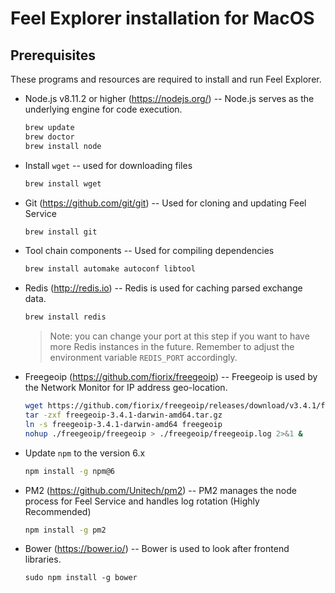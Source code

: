 # Feel Explorer installation for MacOS

## Prerequisites

These programs and resources are required to install and run Feel Explorer.

- Node.js v8.11.2 or higher (<https://nodejs.org/>) -- Node.js serves as the underlying engine for code execution.

    ```bash
    brew update
    brew doctor
    brew install node
    ```

- Install `wget` -- used for downloading files

    ```bash
    brew install wget
    ```

- Git (<https://github.com/git/git>) -- Used for cloning and updating Feel Service

    ```bash
    brew install git
    ```

- Tool chain components -- Used for compiling dependencies

    ```bash
    brew install automake autoconf libtool
    ```

- Redis (<http://redis.io>) -- Redis is used for caching parsed exchange data.
	```bash
	brew install redis
	```

	> Note: you can change your port at this step if you want to have more Redis instances in the future. Remember to adjust the environment variable `REDIS_PORT` accordingly.

- Freegeoip (<https://github.com/fiorix/freegeoip>) -- Freegeoip is used by the Network Monitor for IP address geo-location.
    ```bash
    wget https://github.com/fiorix/freegeoip/releases/download/v3.4.1/freegeoip-3.4.1-darwin-amd64.tar.gz
    tar -zxf freegeoip-3.4.1-darwin-amd64.tar.gz
    ln -s freegeoip-3.4.1-darwin-amd64 freegeoip
    nohup ./freegeoip/freegeoip > ./freegeoip/freegeoip.log 2>&1 &
    ```

- Update `npm` to the version 6.x

    ```bash
    npm install -g npm@6
    ```

- PM2 (https://github.com/Unitech/pm2) -- PM2 manages the node process for Feel Service and handles log rotation (Highly Recommended)

    ```bash
    npm install -g pm2
    ```

- Bower (<https://bower.io/>) -- Bower is used to look after frontend libraries.

    ```
    sudo npm install -g bower
    ```

